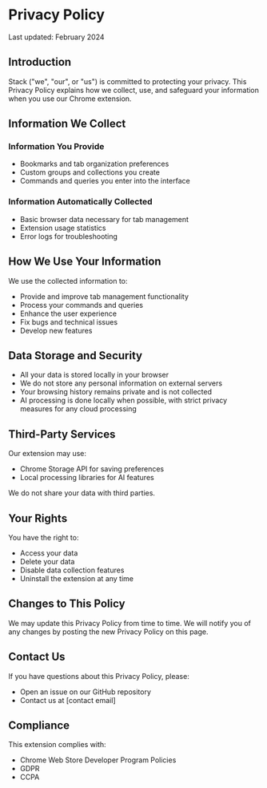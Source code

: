 # Privacy Policy

Last updated: February 2024

## Introduction

Stack ("we", "our", or "us") is committed to protecting your privacy. This Privacy Policy explains how we collect, use, and safeguard your information when you use our Chrome extension.

## Information We Collect

### Information You Provide
- Bookmarks and tab organization preferences
- Custom groups and collections you create
- Commands and queries you enter into the interface

### Information Automatically Collected
- Basic browser data necessary for tab management
- Extension usage statistics
- Error logs for troubleshooting

## How We Use Your Information

We use the collected information to:
- Provide and improve tab management functionality
- Process your commands and queries
- Enhance the user experience
- Fix bugs and technical issues
- Develop new features

## Data Storage and Security

- All your data is stored locally in your browser
- We do not store any personal information on external servers
- Your browsing history remains private and is not collected
- AI processing is done locally when possible, with strict privacy measures for any cloud processing

## Third-Party Services

Our extension may use:
- Chrome Storage API for saving preferences
- Local processing libraries for AI features

We do not share your data with third parties.

## Your Rights

You have the right to:
- Access your data
- Delete your data
- Disable data collection features
- Uninstall the extension at any time

## Changes to This Policy

We may update this Privacy Policy from time to time. We will notify you of any changes by posting the new Privacy Policy on this page.

## Contact Us

If you have questions about this Privacy Policy, please:
- Open an issue on our GitHub repository
- Contact us at [contact email]

## Compliance

This extension complies with:
- Chrome Web Store Developer Program Policies
- GDPR
- CCPA
